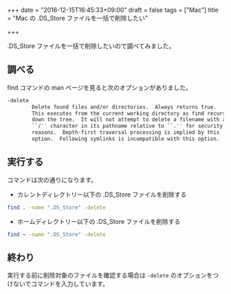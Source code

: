 +++
date = "2016-12-15T16:45:33+09:00"
draft = false
tags = ["Mac"]
title = "Mac の .DS_Store ファイルを一括で削除したい"

+++

.DS_Store ファイルを一括で削除したいので調べてみました。

<!--more-->

## 調べる

find コマンドの man ページを見ると次のオプションがありました。

``` bash
-delete
        Delete found files and/or directories.  Always returns true.
        This executes from the current working directory as find recurses
        down the tree.  It will not attempt to delete a filename with a
        ``/'' character in its pathname relative to ``.'' for security
        reasons.  Depth-first traversal processing is implied by this
        option.  Following symlinks is incompatible with this option.
```

## 実行する

コマンドは次の通りになります。

* カレントディレクトリー以下の .DS_Store ファイルを削除する

``` bash
find . -name ".DS_Store" -delete
```

* ホームディレクトリー以下の .DS_Store ファイルを削除する

``` bash
find ~ -name ".DS_Store" -delete
```

## 終わり

実行する前に削除対象のファイルを確認する場合は `-delete` のオプションをつけないでコマンドを入力しています。
